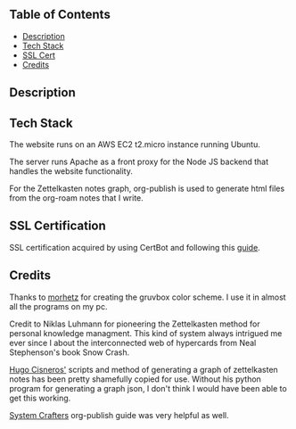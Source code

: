 ## Table of Contents

- [Description](#description)
- [Tech Stack](#techstack)
- [SSL Cert](#sslcert)
- [Credits](#credits)

## Description

## Tech Stack

The website runs on an AWS EC2 t2.micro instance running Ubuntu.

The server runs Apache as a front proxy for the Node JS backend that handles the website functionality.

For the Zettelkasten notes graph, org-publish is used to generate html files from the org-roam notes that I write.

## SSL Certification

SSL certification acquired by using CertBot and following this [guide](https://certbot.eff.org/instructions?ws=apache&os=ubuntufocal).


## Credits

Thanks to [morhetz](https://github.com/morhetz) for creating the gruvbox color scheme. I use it in almost all the programs on my pc.

Credit to Niklas Luhmann for pioneering the Zettelkasten method for personal knowledge managment. This kind of system always intrigued me
ever since I about the interconnected web of hypercards from Neal Stephenson's book Snow Crash.

[Hugo Cisneros'](https://hugocisneros.com/blog/my-org-roam-notes-workflow/) scripts and method of generating a graph of zettelkasten notes
has been pretty shamefully copied for use. Without his python program for generating a graph json, I don't think I would have been able to get
this working.

[System Crafters](https://systemcrafters.net/publishing-websites-with-org-mode/building-the-site/) org-publish guide was very helpful as well.
